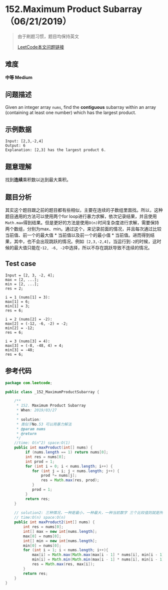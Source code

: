 # 152.Maximum Product Subarray（06/21/2019）

> 由于刷题习惯，题目均保持英文
>
> [LeetCode本文问题链接](https://leetcode.com/problems/maximum-product-subarray/)

## 难度

**中等 Medium**

## 问题描述

Given an integer array `nums`, find the **contiguous** subarray within an array (containing at least one number) which has the largest product.

## 示例数据

```
Input: [2,3,-2,4]
Output: 6
Explanation: [2,3] has the largest product 6.
```

## 题意理解

找到**连续**乘积数以达到最大乘积。

## 题目分析

其实这个题目跟之前的题目都有些相似，主要在连续的子数组里面找。所以，这种题目通用的方法可以使用两个for loop进行暴力求解，依次记录结果，并且使用`Math.max`得到结果。但是更好的方法是使用`O(n)`时间复杂度进行求解，需要保持两个数组，分别为max、min。通过这个，来记录前面的情况，并且每次通过比较当前值、前一个的最大值 * 当前值以及前一个的最小值 * 当前值。进而得到结果，其中，也不会出现跳跃的情况。例如` [2,3,-2,4]`，当运行到`-2`的时候，这时候的最大值只能在-`12, -6, -2`中选择，所以不存在跳跃导致不连续的情况。

## Test case

```
Input = [2, 3, -2, 4];
max = [2, ...];
min = [2, ...];
res = 2;

i = 1 (nums[1] = 3):
max[1] = 6;
min[1] = 3;
res = 6;

i = 2 (nums[2] = -2):
max[2] = (-12, -6, -2) = -2;
min[2] = -12;
res = 6;

i = 3 (nums[3] = 4):
max[3] = (-8, -48, 4) = 4;
min[3] = -48;
res = 6;
```

## 参考代码

```java
package com.leetcode;

public class _152_MaximumProductSubarray {

    /**
     * 152. Maximum Product Subarray
     * When: 2019/03/27
     *
     * solution:
     * 类似于No.53 可以用暴力解法
     * @param nums
     * @return
     */
    //time: O(n^2) space:O(1)
    public int maxProduct(int[] nums) {
         if (nums.length == 1) return nums[0];
         int res = nums[0];
         int prod = 1;
         for (int i = 0; i < nums.length; i++) {
            for (int j = i; j < nums.length; j++) {
                prod *= nums[j];
                res = Math.max(res, prod);
            }
            prod = 1;
         }
         return res;
    }
  
    // solution2: 三种情况，一种是最小，一种最大，一种当前数字 三个比较值则就是所求
    // time:O(n) space:O(n)
    public int maxProduct2(int[] nums) {
        int res = nums[0];
        int[] max = new int[nums.length];
        max[0] = nums[0];
        int[] min = new int[nums.length];
        min[0] = nums[0];
        for (int i = 1; i < nums.length; i++){
            max[i] = Math.max(Math.max(max[i - 1] * nums[i], min[i - 1] * nums[i]), nums[i]);
            min[i] = Math.min(Math.min(max[i - 1] * nums[i], min[i - 1] * nums[i]), nums[i]);
            res = Math.max(res, max[i]);
        }
        return res;
    }
}

```



